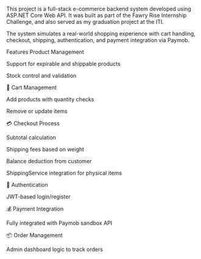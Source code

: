 
This project is a full-stack e-commerce backend system developed using ASP.NET Core Web API.
It was built as part of the Fawry Rise Internship Challenge, and also served as my graduation project at the ITI.

The system simulates a real-world shopping experience with cart handling, checkout, shipping, authentication, and payment integration via Paymob.

 Features
 Product Management

Support for expirable and shippable products

Stock control and validation

🛒 Cart Management

Add products with quantity checks

Remove or update items

💳 Checkout Process

Subtotal calculation

Shipping fees based on weight

Balance deduction from customer

ShippingService integration for physical items

🔐 Authentication

JWT-based login/register

💰 Payment Integration

Fully integrated with Paymob sandbox API

📦 Order Management

Admin dashboard logic to track orders

